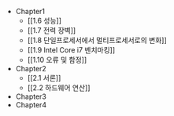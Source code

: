 
- Chapter1
	- [[1.6 성능]]
	- [[1.7 전력 장벽]]
	- [[1.8 단일프로세서에서 멀티프로세서로의 변화]]
	- [[1.9 Intel Core i7 벤치마킹]]
	- [[1.10 오류 및 함정]]
- Chapter2
	- [[2.1 서론]]
	- [[2.2 하드웨어 연산]]
- Chapter3
- Chapter4

